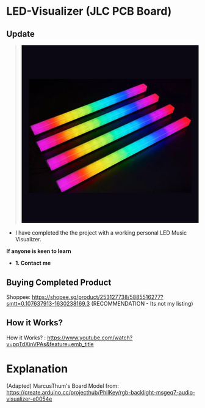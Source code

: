 # LED-Visualizer (JLC PCB Board)

## Update

> ![](images/LED-Music-Visualizer.jpeg)

- I have completed the the project with a working personal LED Music Visualizer.

**If anyone is keen to learn**

 - **1. Contact me**

## Buying Completed Product

Shoppee: https://shopee.sg/product/253127738/5885516277?smtt=0.107637913-1630238169.3 (RECOMMENDATION - Its not my listing)

## How it Works?

How it Works? : https://www.youtube.com/watch?v=ppTdXinVPAs&feature=emb_title

# Explanation
(Adapted) MarcusThum's Board Model from: https://create.arduino.cc/projecthub/PhilKey/rgb-backlight-msgeq7-audio-visualizer-e0054e
